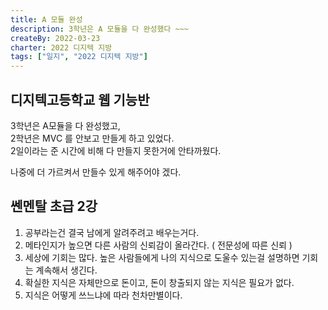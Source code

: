 ```yaml
---
title: A 모듈 완성
description: 3학년은 A 모듈을 다 완성했다 ~~~
createBy: 2022-03-23
charter: 2022 디지텍 지방
tags: ["일지", "2022 디지텍 지방"]
---
```


## 디지텍고등학교 웹 기능반

3학년은 A모듈을 다 완성했고,  
2학년은 MVC 를 안보고 만들게 하고 있었다.  
2일이라는 준 시간에 비해 다 만들지 못한거에 안타까웠다.

나중에 더 가르켜서 만들수 있게 해주어야 겠다.

## 쎈멘탈 초급 2강

1. 공부라는건 결국 남에게 알려주려고 배우는거다.
2. 메타인지가 높으면 다른 사람의 신뢰감이 올라간다. ( 전문성에 따른 신뢰 )
3. 세상에 기회는 많다. 높은 사람들에게 나의 지식으로 도울수 있는걸 설명하면 기회는 계속해서 생긴다.
4. 확실한 지식은 자체만으로 돈이고, 돈이 창출되지 않는 지식은 필요가 없다.
5. 지식은 어떻게 쓰느냐에 따라 천차만별이다.
